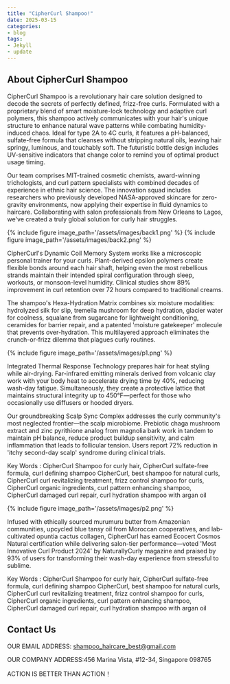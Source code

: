 ```yaml
---
title: "CipherCurl Shampoo!"
date: 2025-03-15
categories:
- blog
tags:
- Jekyll
- update
---
```


## About CipherCurl Shampoo

CipherCurl Shampoo is a revolutionary hair care solution designed to decode the secrets of perfectly defined, frizz-free curls. Formulated with a proprietary blend of smart moisture-lock technology and adaptive curl polymers, this shampoo actively communicates with your hair's unique structure to enhance natural wave patterns while combating humidity-induced chaos. Ideal for type 2A to 4C curls, it features a pH-balanced, sulfate-free formula that cleanses without stripping natural oils, leaving hair springy, luminous, and touchably soft. The futuristic bottle design includes UV-sensitive indicators that change color to remind you of optimal product usage timing.

Our team comprises MIT-trained cosmetic chemists, award-winning trichologists, and curl pattern specialists with combined decades of experience in ethnic hair science. The innovation squad includes researchers who previously developed NASA-approved skincare for zero-gravity environments, now applying their expertise in fluid dynamics to haircare. Collaborating with salon professionals from New Orleans to Lagos, we've created a truly global solution for curly hair struggles.

{% include figure image_path='/assets/images/back1.png' %}
{% include figure image_path='/assets/images/back2.png' %}

CipherCurl's Dynamic Coil Memory System works like a microscopic personal trainer for your curls. Plant-derived epsilon polymers create flexible bonds around each hair shaft, helping even the most rebellious strands maintain their intended spiral configuration through sleep, workouts, or monsoon-level humidity. Clinical studies show 89% improvement in curl retention over 72 hours compared to traditional creams.

The shampoo's Hexa-Hydration Matrix combines six moisture modalities: hydrolyzed silk for slip, tremella mushroom for deep hydration, glacier water for coolness, squalane from sugarcane for lightweight conditioning, ceramides for barrier repair, and a patented 'moisture gatekeeper' molecule that prevents over-hydration. This multilayered approach eliminates the crunch-or-frizz dilemma that plagues curly routines.

{% include figure image_path='/assets/images/p1.png' %}

Integrated Thermal Response Technology prepares hair for heat styling while air-drying. Far-infrared emitting minerals derived from volcanic clay work with your body heat to accelerate drying time by 40%, reducing wash-day fatigue. Simultaneously, they create a protective lattice that maintains structural integrity up to 450°F—perfect for those who occasionally use diffusers or hooded dryers.

Our groundbreaking Scalp Sync Complex addresses the curly community's most neglected frontier—the scalp microbiome. Prebiotic chaga mushroom extract and zinc pyrithione analog from magnolia bark work in tandem to maintain pH balance, reduce product buildup sensitivity, and calm inflammation that leads to follicular tension. Users report 72% reduction in 'itchy second-day scalp' syndrome during clinical trials.

Key Words : CipherCurl Shampoo for curly hair, CipherCurl sulfate-free formula, curl defining shampoo CipherCurl, best shampoo for natural curls, CipherCurl curl revitalizing treatment, frizz control shampoo for curls, CipherCurl organic ingredients, curl pattern enhancing shampoo, CipherCurl damaged curl repair, curl hydration shampoo with argan oil

{% include figure image_path='/assets/images/p2.png' %}

Infused with ethically sourced murumuru butter from Amazonian communities, upcycled blue tansy oil from Moroccan cooperatives, and lab-cultivated opuntia cactus collagen, CipherCurl has earned Ecocert Cosmos Natural certification while delivering salon-tier performance—voted 'Most Innovative Curl Product 2024' by NaturallyCurly magazine and praised by 93% of users for transforming their wash-day experience from stressful to sublime.

Key Words : CipherCurl Shampoo for curly hair, CipherCurl sulfate-free formula, curl defining shampoo CipherCurl, best shampoo for natural curls, CipherCurl curl revitalizing treatment, frizz control shampoo for curls, CipherCurl organic ingredients, curl pattern enhancing shampoo, CipherCurl damaged curl repair, curl hydration shampoo with argan oil

## Contact Us

OUR EMAIL ADDRESS: shampoo_haircare_best@gmail.com

OUR COMPANY ADDRESS:456 Marina Vista, #12-34, Singapore 098765

ACTION IS BETTER THAN ACTION！
